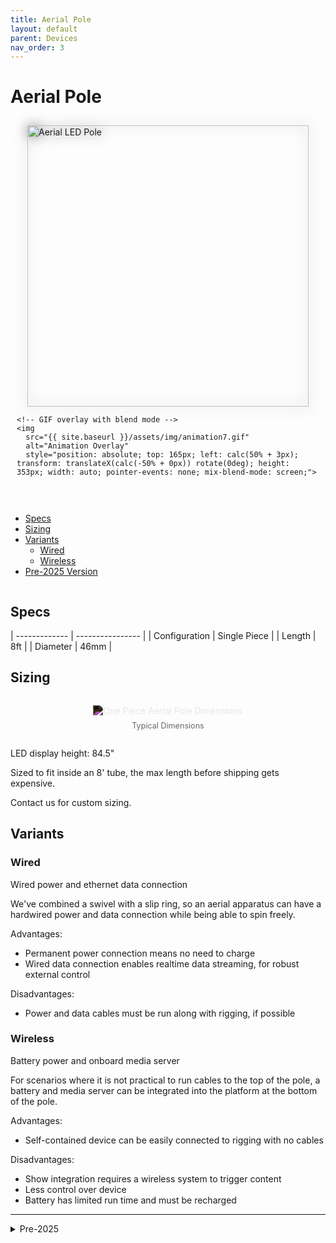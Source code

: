 ```yaml
---
title: Aerial Pole
layout: default
parent: Devices
nav_order: 3
---
```


# Aerial Pole

<div style="display: flex; flex-wrap: wrap; gap: 20px;">
  <div style="flex: 1; min-width: 300px; padding: 10px; position: relative;">
    <!-- Static PNG as the base layer -->
    <img 
      src="{{ site.baseurl }}/assets/devices/aerial/aerial_truss_450.png" 
      alt="Aerial LED Pole" 
      style="height: 450px; width: auto; filter: drop-shadow(0 0 10px #666666); display: block; margin: 0 auto;">

    <!-- GIF overlay with blend mode -->
    <img 
      src="{{ site.baseurl }}/assets/img/animation7.gif" 
      alt="Animation Overlay" 
      style="position: absolute; top: 165px; left: calc(50% + 3px); transform: translateX(calc(-50% + 0px)) rotate(0deg); height: 353px; width: auto; pointer-events: none; mix-blend-mode: screen;">
  </div>
  <div style="flex: 1; min-width: 300px;">
    <ul>
      <li><a href="#specs">Specs</a></li>
      <li><a href="#sizing">Sizing</a></li>
      <li><a href="#variants">Variants</a>
        <ul>
          <li><a href="#wired">Wired</a></li>
          <li><a href="#wireless">Wireless</a></li>
        </ul>
      </li>
      <li><a href="#pre-2025">Pre-2025 Version</a></li>
    </ul>
  </div>
</div>

## Specs

| ------------- | ---------------- |
| Configuration | Single Piece     |
| Length        | 8ft              |
| Diameter      | 46mm             |

## Sizing



<div style="display: flex; justify-content: center; gap: 20px; align-items: flex-end; flex-wrap: wrap;">
    <figure style="text-align: center;">
        <img 
            src="{{ site.baseurl }}/assets/devices/aerial/1pc_aerial_dims.png" 
            alt="One Piece Aerial Pole Dimensions" 
            style="max-width: 100%; max-height: 400px; filter: invert(1);">
        <figcaption style="margin-top: 8px; font-size: 0.9em; color: #666;">Typical Dimensions</figcaption>
    </figure>
</div>

LED display height: 84.5"

Sized to fit inside an 8' tube, the max length before shipping gets expensive.

Contact us for custom sizing.

## Variants

### Wired

Wired power and ethernet data connection

We've combined a swivel with a slip ring, so an aerial apparatus can have a hardwired power and data connection while being able to spin freely.

Advantages:
- Permanent power connection means no need to charge
- Wired data connection enables realtime data streaming, for robust external control

Disadvantages:
- Power and data cables must be run along with rigging, if possible

### Wireless

Battery power and onboard media server

For scenarios where it is not practical to run cables to the top of the pole, a battery and media server can be integrated into the platform at the bottom of the pole.

Advantages: 
- Self-contained device can be easily connected to rigging with no cables

Disadvantages:
- Show integration requires a wireless system to trigger content
- Less control over device
- Battery has limited run time and must be recharged

---

<details markdown="1" id="pre-2025">
<summary>Pre-2025</summary>


## Base Assembly

The pole and base are shipped separately, your first mission is to mount it and connect the LED strips to the controller.

## Step 1: Remove Bottom Cover

Using a 4mm allen wrench, remove the three M6x55mm bolts that hold the bottom cover in place. Remove the cover.

![Base Assembly]({{ site.baseurl }}/assets/devices/aerial/aerial_base_assembly_line.png)

## Step 2: Insert base onto pole

Gather the 4 sets of LED connectors so that they’re all recessed in their channels. 

Slide the base over the end of the pole. Be careful to not damage the wires in this step.

Align the white lines on the base and pole. The base only fits well in one orientation.

## Step 3: Fasten bottom tube bolts

Loosely insert all 8 M6 bolts coupling the base to the pole before tightening them all down. 

## Step 4: Connect the LED cables

The connectors coming from the controller are labelled 1-4.

Attach the LEDs in sequence as shown below.

## Step 5: Reattach the bottom cover

Make sure the wires are tucked away neatly and will not get crushed.

Insert the 3 M6x55 bolts, make sure the threads engage in the steel plate and tighten until it begins to get snug. Do not over-tighten the bolts. 

## Power up

Turn the pole on by flipping the power switch on the bottom. 

When the pole gets power, it will flash purple at the bottom within a few seconds of booting. 

The animation will not begin until the player boots, which takes around a minute. 

# Battery

Battery life: Depends on brightness of content being played, expect between 2 and 5 hours. 

Charging: Approximately 4.5 hours if fully drained. Use only the supplied charger. 

Light on charger turns from red to green when fully charged.


Battery: Li-Ion 14.8V 5200mAh 76.96Wh Battery pack - Tenergy #31892

Charger: Tenergy TLP3000 1.5A Charger for 14.8V cells

![Tenergy Charger]({{ site.baseurl }}/assets/devices/aerial/aerial_charger.jpg)

# Rigging

Use a rated carabiner to attach to the pole’s top point. Don’t attach a spanset to it directly. 

We typically use two carabiners with a swivel between.

![Carabiner setup]({{ site.baseurl }}/assets/devices/aerial/aerial_rigging.png)

</details>


